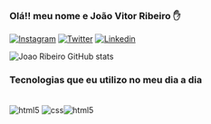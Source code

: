 ### Olá!! meu nome e João Vitor Ribeiro ✋

[![Instagram](https://img.shields.io/badge/Instagram-E4405F?style=for-the-badge&logo=instagram&logoColor=white)](https://www.instagram.com/ohfantas/)
[![Twitter](https://img.shields.io/badge/Twitter-1DA1F2?style=for-the-badge&logo=twitter&logoColor=white)]()
[![Linkedin](https://img.shields.io/badge/LinkedIn-0077B5?style=for-the-badge&logo=linkedin&logoColor=white)]()

![Joao Ribeiro GitHub stats](https://github-readme-stats.vercel.app/api?username=joaovitordias13&show_icons=true&theme=radical)


### Tecnologias que eu utilizo no meu dia a dia
<div style="display: inline-block"><br/>
<img align="center" alt ="html5" src="https://img.shields.io/badge/HTML5-E34F26?style=for-the-badge&logo=html5&logoColor=white
"/>
<img align="center" alt ="css" src="https://img.shields.io/badge/CSS-239120?&style=for-the-badge&logo=css3&logoColor=white
"/><img align="center" alt ="html5" src="https://img.shields.io/badge/JavaScript-F7DF1E?style=for-the-badge&logo=javascript&logoColor=black
"/>
</div>
